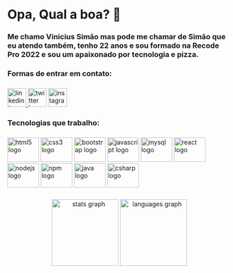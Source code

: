<h1 align="left">Opa, Qual a boa? 👋</h1>

###

<h3 align="left">Me chamo Vinicius Simão mas pode me chamar de Simão que eu atendo também, tenho 22 anos e sou formado na Recode Pro 2022 e sou um apaixonado por tecnologia e pizza.</h3>

###

<h3 align="left">Formas de entrar em contato:</h3>

###

<div align="left">
  <a href="https://www.linkedin.com/in/vinicius-sim%C3%A3o-a9b085204/" target="_blank">
    <img src="https://img.shields.io/static/v1?message=LinkedIn&logo=linkedin&label=&color=0077B5&logoColor=white&labelColor=&style=for-the-badge" height="42" alt="linkedin logo"  />
  </a>
  <img src="https://img.shields.io/static/v1?message=Twitter&logo=twitter&label=&color=1DA1F2&logoColor=white&labelColor=&style=for-the-badge" height="42" alt="twitter logo"  />
  <a href="https://www.instagram.com/vinisimaozinho/" target="_blank">
    <img src="https://img.shields.io/static/v1?message=Instagram&logo=instagram&label=&color=E4405F&logoColor=white&labelColor=&style=for-the-badge" height="42" alt="instagram logo"  />
  </a>
</div>

###

<h3 align="left">Tecnologias que trabalho:</h3>

###

<div align="left">
  <img src="https://cdn.jsdelivr.net/gh/devicons/devicon/icons/html5/html5-original.svg" height="55" width="71" alt="html5 logo"  />
  <img src="https://cdn.jsdelivr.net/gh/devicons/devicon/icons/css3/css3-original.svg" height="55" width="71" alt="css3 logo"  />
  <img src="https://cdn.jsdelivr.net/gh/devicons/devicon/icons/bootstrap/bootstrap-original.svg" height="55" width="71" alt="bootstrap logo"  />
  <img src="https://cdn.jsdelivr.net/gh/devicons/devicon/icons/javascript/javascript-original.svg" height="55" width="71" alt="javascript logo"  />
  <img src="https://cdn.jsdelivr.net/gh/devicons/devicon/icons/mysql/mysql-original.svg" height="55" width="71" alt="mysql logo"  />
  <img src="https://cdn.jsdelivr.net/gh/devicons/devicon/icons/react/react-original.svg" height="55" width="71" alt="react logo"  />
  <img src="https://cdn.jsdelivr.net/gh/devicons/devicon/icons/nodejs/nodejs-original.svg" height="55" width="71" alt="nodejs logo"  />
  <img src="https://cdn.jsdelivr.net/gh/devicons/devicon/icons/npm/npm-original-wordmark.svg" height="55" width="71" alt="npm logo"  />
  <img src="https://cdn.jsdelivr.net/gh/devicons/devicon/icons/java/java-original.svg" height="55" width="71" alt="java logo"  />
  <img src="https://cdn.jsdelivr.net/gh/devicons/devicon/icons/csharp/csharp-original.svg" height="55" width="71" alt="csharp logo"  />
</div>

###

<div align="center">
  <img src="https://github-readme-stats.vercel.app/api?hide_title=false&hide_rank=false&show_icons=true&include_all_commits=true&count_private=true&disable_animations=false&theme=dracula&locale=en&hide_border=false&username=viniciusimao" height="150" alt="stats graph"  />
  <img src="https://github-readme-stats.vercel.app/api/top-langs?locale=en&hide_title=false&layout=compact&card_width=320&langs_count=5&theme=dracula&hide_border=false&username=viniciusimao" height="150" alt="languages graph"  />
</div>

###
